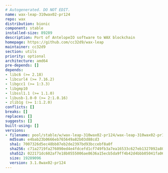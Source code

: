 ```yaml
---
# Autogenerated. DO NOT EDIT.
name: wax-leap-310wax02-pr124
repo: wax
distribution: bionic
component: stable
installed-size: 89289
description: Port of AntelopeIO software to WAX blockchain
homepage: https://github.com/cc32d9/wax-leap
maintainer: cc32d9
section: utils
priority: optional
architecture: amd64
pre-depends: []
depends:
- libc6 (>= 2.18)
- libcurl4 (>= 7.16.2)
- libgcc1 (>= 1:3.3)
- libgmp10
- libssl1.1 (>= 1.1.0)
- libusb-1.0-0 (>= 2:1.0.16)
- zlib1g (>= 1:1.2.0)
conflicts: []
breaks: []
replaces: []
suggests: []
built-using: []
versions:
- filename: pool/stable/w/wax-leap-310wax02-pr124/wax-leap-310wax02-pr124_3.1.0wax02-pr124-ubuntu-20.04_amd64.deb
  md5sum: e4bab23b0666eb765649a82b03d88cd3
  sha1: 7007326d5ec48bb87eb2de2397bd93bccebf8a0f
  sha256: c71a2719fa276090ed4e4fdcefd1cf749fb3a7ea16533c627eb1327092a80063
  sha512: 022171dc602af7e18b0555006ae8636a15ecb5da9ff4b42d4bbb05041fa06ed277055687b0fac5e289e8a74a48ea0ed32237e805d3dab342354cf03841a970b3
  size: 19289096
  version: 3.1.0wax02-pr124
---
```

